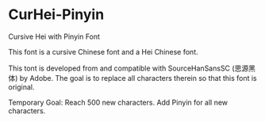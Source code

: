 # CurHei-Pinyin
Cursive Hei with Pinyin Font

This font is a cursive Chinese font and a Hei Chinese font. 

This tont is developed from and compatible with SourceHanSansSC (思源黑体) by Adobe. The goal is to replace all characters therein so that this font is original. 

Temporary Goal: 
Reach 500 new characters. 
Add Pinyin for all new characters. 
